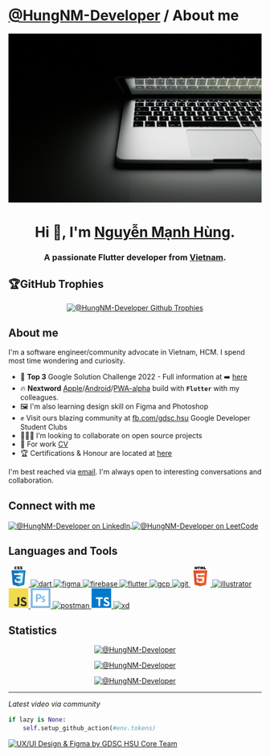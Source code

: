 # [@HungNM-Developer](https://github.com/HungNM-Developer) / About me

<p align="center">
    <a href="#">
        <img src="https://raw.githubusercontent.com/HungNM-Developer/HungNM-Developer/main/image/background.jpeg">
    </a>
</p>

<h1 align="center">Hi 👋, I'm
    <a href="">Nguyễn Mạnh Hùng</a>.
</h1>
<h3 align="center">A passionate Flutter developer from
    <a href="https://en.wikipedia.org/wiki/Vietnam">Vietnam</a>.
</h3>

## 🏆GitHub Trophies

<p align="center">
    <a href="#github-trophies">
        <img src="https://github-profile-trophy.vercel.app/?username=HungNM-Developer&theme=dracula&no-frame=true&no-bg=false&margin-w=4" alt="@HungNM-Developer Github Trophies" />
    </a>
</p>

## About me

I'm a software engineer/community advocate in Vietnam, HCM. I spend most time wondering and curiosity.

- 🏅 **Top 3** Google Solution Challenge 2022 - Full information at ➡️ [here](https://docs.google.com/document/d/1zYfxmz5INuRjKym-azOSDx4P1AmgmvpcQK6sCCQVQdU/edit?fbclid=IwAR3HAuYeS1TfH3aDqZ5FFRqiDqpQtNXrN7hOtrmKkf-nOEegAeMBOTtKlf8)
- 🔥 **Nextword** [Apple](https://apps.apple.com/vn/app/nextword/id1586762180)/[Android](https://play.google.com/store/apps/details?id=com.nextword.nextword)/[PWA-alpha](http://nextword-me-with-my-friends.web.app) build with **`Flutter`** with my colleagues.
- 🖼 I'm also learning design skill on Figma and Photoshop
- ✊ Visit ours blazing community at [fb.com/gdsc.hsu](https://www.facebook.com/gdsc.hsu) Google Developer Student Clubs
- 👨🏻‍💻 I’m looking to collaborate on open source projects
- 🔗 For work [CV](https://github.com/HungNguyen571999/HungNguyen571999/blob/main/CV.pdf)
- 🏆 Certifications & Honour are located at [here](https://github.com/HungNguyen571999/Cretifications-and-honour)

<div>
    I'm best reached via <a href="mailto:nguyenmanhhung571999@gmail.com"/>email</a>. I'm always open to interesting conversations and collaboration.
</div>

## Connect with me

<p align="left">
    <a href="https://www.linkedin.com/in/nguyenmanhhung-developer/" target="blank">
        <img align="center" src="https://raw.githubusercontent.com/rahuldkjain/github-profile-readme-generator/master/src/images/icons/Social/linked-in-alt.svg" alt="@HungNM-Developer on LinkedIn" height="30" width="40" />
    </a>
    <a href="https://leetcode.com/hungnguyen571999/" target="blank">
        <img align="center" src="https://raw.githubusercontent.com/rahuldkjain/github-profile-readme-generator/master/src/images/icons/Social/leet-code.svg" alt="@HungNM-Developer on LeetCode" height="30" width="40" />
    </a>
</p>

## Languages and Tools

<p align="left">
    <a href="https://www.w3schools.com/css/" target="_blank" rel="noreferrer">
        <img src="https://raw.githubusercontent.com/devicons/devicon/master/icons/css3/css3-original-wordmark.svg" alt="css3" width="40" height="40"/>
    </a>
    <a href="https://dart.dev" target="_blank" rel="noreferrer">
        <img src="https://www.vectorlogo.zone/logos/dartlang/dartlang-icon.svg" alt="dart" width="40" height="40"/>
    </a>
    <a href="https://www.figma.com/" target="_blank" rel="noreferrer">
        <img src="https://www.vectorlogo.zone/logos/figma/figma-icon.svg" alt="figma" width="40" height="40"/>
    </a>
    <a href="https://firebase.google.com/" target="_blank" rel="noreferrer">
        <img src="https://www.vectorlogo.zone/logos/firebase/firebase-icon.svg" alt="firebase" width="40" height="40"/>
    </a>
    <a href="https://flutter.dev" target="_blank" rel="noreferrer">
        <img src="https://www.vectorlogo.zone/logos/flutterio/flutterio-icon.svg" alt="flutter" width="40" height="40"/>
    </a>
    <a href="https://cloud.google.com" target="_blank" rel="noreferrer">
        <img src="https://www.vectorlogo.zone/logos/google_cloud/google_cloud-icon.svg" alt="gcp" width="40" height="40"/>
    </a>
    <a href="https://git-scm.com/" target="_blank" rel="noreferrer">
        <img src="https://www.vectorlogo.zone/logos/git-scm/git-scm-icon.svg" alt="git" width="40" height="40"/>
    </a>
    <a href="https://www.w3.org/html/" target="_blank" rel="noreferrer">
        <img src="https://raw.githubusercontent.com/devicons/devicon/master/icons/html5/html5-original-wordmark.svg" alt="html5" width="40" height="40"/>
    </a>
    <a href="https://www.adobe.com/in/products/illustrator.html" target="_blank" rel="noreferrer">
        <img src="https://www.vectorlogo.zone/logos/adobe_illustrator/adobe_illustrator-icon.svg" alt="illustrator" width="40" height="40"/>
    </a>
    <a href="https://developer.mozilla.org/en-US/docs/Web/JavaScript" target="_blank" rel="noreferrer">
        <img src="https://raw.githubusercontent.com/devicons/devicon/master/icons/javascript/javascript-original.svg" alt="javascript" width="40" height="40"/>
    </a>
    <a href="https://www.photoshop.com/en" target="_blank" rel="noreferrer">
        <img src="https://raw.githubusercontent.com/devicons/devicon/master/icons/photoshop/photoshop-line.svg" alt="photoshop" width="40" height="40"/>
    </a>
    <a href="https://postman.com" target="_blank" rel="noreferrer">
        <img src="https://www.vectorlogo.zone/logos/getpostman/getpostman-icon.svg" alt="postman" width="40" height="40"/>
    </a>
    <a href="https://www.typescriptlang.org/" target="_blank" rel="noreferrer">
        <img src="https://raw.githubusercontent.com/devicons/devicon/master/icons/typescript/typescript-original.svg" alt="typescript" width="40" height="40"/>
    </a>
    <a href="https://www.adobe.com/products/xd.html" target="_blank" rel="noreferrer">
        <img src="https://cdn.worldvectorlogo.com/logos/adobe-xd.svg" alt="xd" width="40" height="40"/>
    </a>
</p>

## Statistics

<p align="center">
    <a href="#statistics">
        <img src="https://github-readme-stats.vercel.app/api/top-langs?username=HungNM-Developer&show_icons=true&locale=en&layout=compact&theme=dracula&hide_border=true" alt="@HungNM-Developer" />
    </a>
</p>

<p align="center">
    <a href="#statistics">
        <img src="https://github-readme-stats.vercel.app/api?username=HungNM-Developer&show_icons=true&locale=en&theme=dracula&hide_border=true&include_all_commits=true&count_private=true" alt="@HungNM-Developer" />
    </a>
</p>

<p align="center">
    <a href="#statistics">
        <img src="https://github-readme-streak-stats.herokuapp.com/?user=HungNM-Developer&theme=dracula&hide_border=true" alt="@HungNM-Developer" />
    </a>
</p>

---

_Latest video via community_

```python
if lazy is None:
    self.setup_github_action(#env.tokens)
```

<a href="https://www.youtube.com/watch?v=N5BhaML3p1s&t=296s" target="_blank"><img src="https://img.youtube.com/vi/N5BhaML3p1s/maxresdefault.jpg" 
alt="UX/UI Design & Figma by GDSC HSU Core Team"/></a>
